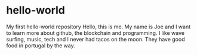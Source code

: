 # hello-world
My first hello-world repository
Hello, this is me. My name is Joe and I want to learn more about github, the blockchain and programming.
I like wave surfing, music, tech and I never had tacos on the moon. They have good food in portugal by the way.
